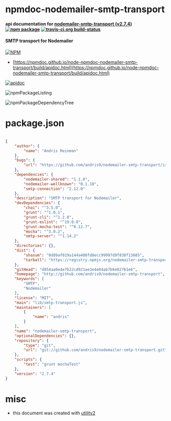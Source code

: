 # npmdoc-nodemailer-smtp-transport

#### api documentation for  [nodemailer-smtp-transport (v2.7.4)](http://github.com/andris9/nodemailer-smtp-transport)  [![npm package](https://img.shields.io/npm/v/npmdoc-nodemailer-smtp-transport.svg?style=flat-square)](https://www.npmjs.org/package/npmdoc-nodemailer-smtp-transport) [![travis-ci.org build-status](https://api.travis-ci.org/npmdoc/node-npmdoc-nodemailer-smtp-transport.svg)](https://travis-ci.org/npmdoc/node-npmdoc-nodemailer-smtp-transport)

#### SMTP transport for Nodemailer

[![NPM](https://nodei.co/npm/nodemailer-smtp-transport.png?downloads=true&downloadRank=true&stars=true)](https://www.npmjs.com/package/nodemailer-smtp-transport)

- [https://npmdoc.github.io/node-npmdoc-nodemailer-smtp-transport/build/apidoc.html](https://npmdoc.github.io/node-npmdoc-nodemailer-smtp-transport/build/apidoc.html)

[![apidoc](https://npmdoc.github.io/node-npmdoc-nodemailer-smtp-transport/build/screenCapture.buildCi.browser.%252Ftmp%252Fbuild%252Fapidoc.html.png)](https://npmdoc.github.io/node-npmdoc-nodemailer-smtp-transport/build/apidoc.html)

![npmPackageListing](https://npmdoc.github.io/node-npmdoc-nodemailer-smtp-transport/build/screenCapture.npmPackageListing.svg)

![npmPackageDependencyTree](https://npmdoc.github.io/node-npmdoc-nodemailer-smtp-transport/build/screenCapture.npmPackageDependencyTree.svg)



# package.json

```json

{
    "author": {
        "name": "Andris Reinman"
    },
    "bugs": {
        "url": "https://github.com/andris9/nodemailer-smtp-transport/issues"
    },
    "dependencies": {
        "nodemailer-shared": "1.1.0",
        "nodemailer-wellknown": "0.1.10",
        "smtp-connection": "2.12.0"
    },
    "description": "SMTP transport for Nodemailer",
    "devDependencies": {
        "chai": "^3.5.0",
        "grunt": "^1.0.1",
        "grunt-cli": "^1.2.0",
        "grunt-eslint": "^19.0.0",
        "grunt-mocha-test": "^0.12.7",
        "mocha": "^3.0.2",
        "smtp-server": "^1.14.2"
    },
    "directories": {},
    "dist": {
        "shasum": "0d89af019a144a480fd8ecc99997d9f838f13685",
        "tarball": "https://registry.npmjs.org/nodemailer-smtp-transport/-/nodemailer-smtp-transport-2.7.4.tgz"
    },
    "gitHead": "d854aa0e4e7b22cd921ae3e4e04ab7b6e02761e6",
    "homepage": "http://github.com/andris9/nodemailer-smtp-transport",
    "keywords": [
        "SMTP",
        "Nodemailer"
    ],
    "license": "MIT",
    "main": "lib/smtp-transport.js",
    "maintainers": [
        {
            "name": "andris"
        }
    ],
    "name": "nodemailer-smtp-transport",
    "optionalDependencies": {},
    "repository": {
        "type": "git",
        "url": "git://github.com/andris9/nodemailer-smtp-transport.git"
    },
    "scripts": {
        "test": "grunt mochaTest"
    },
    "version": "2.7.4"
}
```



# misc
- this document was created with [utility2](https://github.com/kaizhu256/node-utility2)
